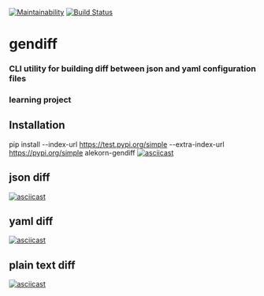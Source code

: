 [![Maintainability](https://api.codeclimate.com/v1/badges/c44810bfbc721c6b4f84/maintainability)](https://codeclimate.com/github/alekorn/python-project-lvl2/maintainability)
[![Build Status](https://travis-ci.org/alekorn/python-project-lvl2.svg?branch=master)](https://travis-ci.org/alekorn/python-project-lvl2)
# gendiff
### CLI utility for building diff between json and yaml configuration files
### learning project
## Installation
pip install --index-url https://test.pypi.org/simple --extra-index-url https://pypi.org/simple alekorn-gendiff
[![asciicast](https://asciinema.org/a/BZdoAfpeQvyuMGmQNifQzIjHF.svg)](https://asciinema.org/a/BZdoAfpeQvyuMGmQNifQzIjHF)
## json diff
[![asciicast](https://asciinema.org/a/GaXVH7DhR5PmogQs0lghlDc7G.svg)](https://asciinema.org/a/GaXVH7DhR5PmogQs0lghlDc7G)
## yaml diff
[![asciicast](https://asciinema.org/a/hUpHLwKaLkm7y1nuBEmibRYNB.svg)](https://asciinema.org/a/hUpHLwKaLkm7y1nuBEmibRYNB)
## plain text diff
[![asciicast](https://asciinema.org/a/EuhBCx2k6LCgHrr49CXHSE0GV.svg)](https://asciinema.org/a/EuhBCx2k6LCgHrr49CXHSE0GV)
